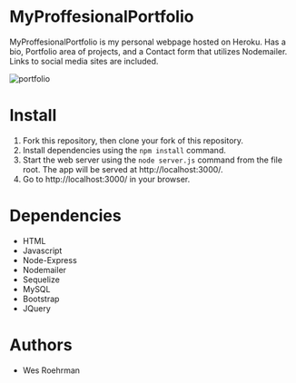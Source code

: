 

# MyProffesionalPortfolio

MyProffesionalPortfolio is my personal webpage hosted on Heroku.  Has a bio, Portfolio area of projects, and a Contact form that utilizes Nodemailer.  Links to social media sites are included.

![portfolio](https://user-images.githubusercontent.com/36867791/52316793-be7f1e80-2982-11e9-9348-395865ccc1c3.png)

# Install

1. Fork this repository, then clone your fork of this repository.
2. Install dependencies using the ```npm install``` command.
3. Start the web server using the ```node server.js``` command from the file root. The app will be served at http://localhost:3000/.
4. Go to http://localhost:3000/ in your browser.

# Dependencies

* HTML
* Javascript
* Node-Express
* Nodemailer
* Sequelize
* MySQL
* Bootstrap
* JQuery

# Authors

* Wes Roehrman
